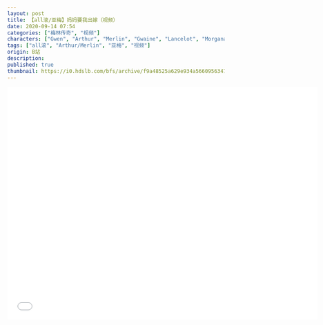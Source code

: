 ```yaml
---
layout: post
title: 【all滚/亚梅】妈妈要我出嫁（视频）
date: 2020-09-14 07:54
categories: ["梅林传奇", "视频"]
characters: ["Gwen", "Arthur", "Merlin", "Gwaine", "Lancelot", "Morgana"]
tags: ["all滚", "Arthur/Merlin", "亚梅", "视频"]
origin: B站
description: 
published: true
thumbnail: https://i0.hdslb.com/bfs/archive/f9a48525a629e934a566095634730b2a706c741d.jpg
---
```


<iframe width="720" height="540" src="//player.bilibili.com/player.html?aid=329584203&bvid=BV1DA411E7eQ&cid=235387685&page=1" scrolling="no" border="0" frameborder="no" framespacing="0" allow="accelerometer; autoplay;" allowfullscreen="true"> </iframe>
